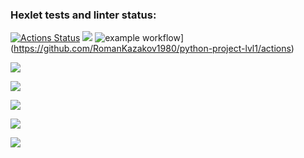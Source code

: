 ### Hexlet tests and linter status:
[![Actions Status](https://github.com/RomanKazakov1980/python-project-lvl1/workflows/hexlet-check/badge.svg)](https://github.com/RomanKazakov1980/python-project-lvl1/actions)
<a href="https://codeclimate.com/github/codeclimate/codeclimate/test_coverage"><img src="https://api.codeclimate.com/v1/badges/a99a88d28ad37a79dbf6/test_coverage" /></a>
![example workflow](https://github.com/RomanKazakov1980/pytthon-project-lvl1/actions/workflows/main/badge.svg)](https://github.com/RomanKazakov1980/python-project-lvl1/actions)

<a href="https://asciinema.org/a/455818" target="_blank"><img src="https://asciinema.org/a/455818.svg" /></a>

<a href="https://asciinema.org/a/455815" target="_blank"><img src="https://asciinema.org/a/455815.svg" /></a>

<a href="https://asciinema.org/a/456358" target="_blank"><img src="https://asciinema.org/a/456358.svg" /></a>

<a href="https://asciinema.org/a/457546" target="_blank"><img src="https://asciinema.org/a/457546.svg" /></a>

<a href="https://asciinema.org/a/458532" target="_blank"><img src="https://asciinema.org/a/458532.svg" /></a>

